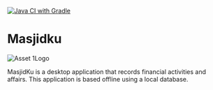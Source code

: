  [![Java CI with Gradle](https://github.com/Andi-IM/Masjidku/actions/workflows/cicd-test.yml/badge.svg)](https://github.com/Andi-IM/Masjidku/actions/workflows/cicd-test.yml)
# Masjidku
![Asset 1Logo](https://user-images.githubusercontent.com/21165698/116789775-c6cf5100-aada-11eb-9a0f-29734f4369d7.png)

MasjidKu is a desktop application that records financial activities and affairs. This application is based offline using a local database.
